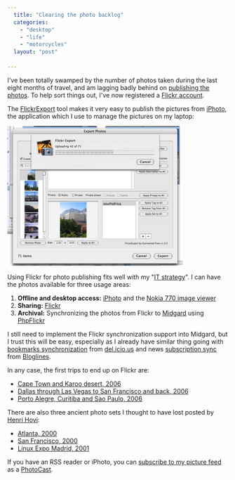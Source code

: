 ```yaml
---
  title: "Clearing the photo backlog"
  categories: 
    - "desktop"
    - "life"
    - "motorcycles"
  layout: "post"

---
```

I've been totally swamped by the number of photos taken during the last eight months of travel, and am lagging badly behind on [publishing the photos][1]. To help sort things out, I've now registered a [Flickr account][2].

The [FlickrExport][3] tool makes it very easy to publish the pictures from [iPhoto][4], the application which I use to manage the pictures on my laptop:

![Uploading images via FlickrExport](/files/iphoto-flickr-exporter.jpg)

Using Flickr for photo publishing fits well with my "[IT strategy][5]". I can have the photos available for three usage areas:

1. __Offline and desktop access:__ [iPhoto][8] and the [Nokia 770 image viewer][20]
2. __Sharing:__ [Flickr][2]
3. __Archival:__ Synchronizing the photos from Flickr to [Midgard][6] using [PhpFlickr][7]

I still need to implement the Flickr synchronization support into Midgard, but I trust this will be easy, especially as I already have similar thing going with [bookmarks synchronization][11] from [del.icio.us][9] and news [subscription sync][5] from [Bloglines][10].

In any case, the first trips to end up on Flickr are:

- [Cape Town and Karoo desert, 2006][12]
- [Dallas through Las Vegas to San Francisco and back, 2006][21]
- [Porto Alegre, Curitiba and Sao Paulo, 2006][19]

There are also three ancient photo sets I thought to have lost posted by [Henri Hovi][16]:

- [Atlanta, 2000][15]
- [San Francisco, 2000][13]
- [Linux Expo Madrid, 2001][14]

If you have an RSS reader or iPhoto, you can [subscribe to my picture feed][17] as a [PhotoCast][18].

[1]: http://bergie.iki.fi/gallery/
[2]: http://www.flickr.com/photos/bergie/
[3]: http://connectedflow.com/flickrexport/
[4]: http://bergie.iki.fi/blog/iphoto--photocasting-and-standards/
[5]: http://bergie.iki.fi/blog/getting-my-morning-news/
[6]: http://www.midgard-project.org/
[7]: http://www.phpflickr.com/
[8]: http://www.apple.com/ilife/iphoto/
[9]: http://del.icio.us/bergie
[10]: http://www.bloglines.com/
[11]: http://www.nemein.com/people/juhana/diary/bookmarks.html
[12]: http://www.flickr.com/photos/bergie/sets/72157594144835484/
[13]: http://www.flickr.com/photos/henrihovi/sets/72057594141362488/
[14]: http://www.flickr.com/photos/henrihovi/sets/72057594141132532/
[15]: http://www.flickr.com/photos/henrihovi/sets/72057594141356197/
[16]: http://www.flickr.com/people/henrihovi/
[17]: http://www.flickr.com/services/feeds/photos_public.gne?id=15087210@N00&format=rss_200
[18]: http://en.wikipedia.org/wiki/Photocast
[19]: http://www.flickr.com/photos/bergie/sets/72157594144913040/
[20]: http://www.internettablettalk.com/forums/showthread.php?p=14389#post14389
[21]: http://www.flickr.com/photos/bergie/sets/72157594145039266/